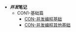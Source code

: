 - ***并发*笔记**
  - CON1-基础篇
    - [CON-并发编程基础](/backend/concurrent/con_1_1.md)
    - [CON-并发编程其他基础](/backend/concurrent/con_1_2.md)
